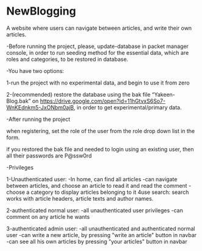 # NewBlogging
A website where users can navigate between articles, and write their own articles.

-Before running the project, please, update-database in packet manager console, in order to run seeding method for the essential data, which are roles and categories, to be restored in database.

-You have two options:

 1-run the project with no experimental data, and begin to use it from zero
 
 2-(recommended) restore the database using the bak file “Yakeen-Blog.bak” on https://drive.google.com/open?id=11hGtvxS6So7-WnKEdnkm5-JxONbm0ajB, in order to get experimental/primary data.
 
-After running the project

when registering, set the role of the user from the role drop down list in the form.

if you restored the bak file and needed to login using an existing user, then all their passwords are P@ssw0rd

-Privileges

1-Unauthenticated user:
-In home, can find all articles
-can navigate between articles, and choose an article to read it and read the comment 
-choose a category to display articles belonging to it 4use search: search works with article headers, article texts and author names.

2-authenticated normal user: 
-all unauthenticated user privileges
-can comment on any article he wants

3-authenticated admin user:
-all unauthenticated and authenticated normal user
-can write a new article, by pressing "write an article" button in navbar
-can see all his own articles by pressing "your articles" button in navbar


